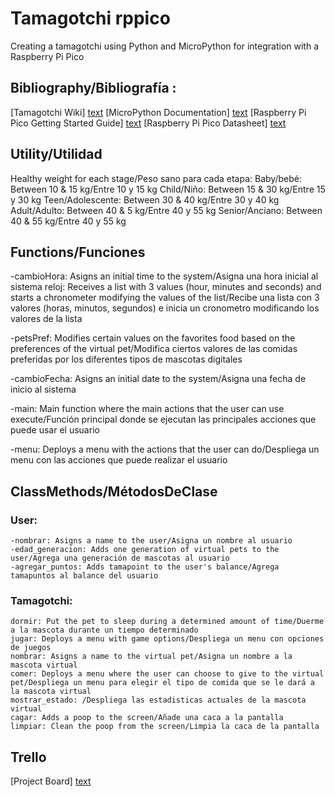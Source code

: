 # Tamagotchi rppico
 Creating a tamagotchi using Python and MicroPython for integration with a Raspberry Pi Pico

## Bibliography/Bibliografía :
[Tamagotchi Wiki] [text](https://tamagotchi.fandom.com/)
[MicroPython Documentation] [text](http://docs.micropython.org/en/latest/index.html)
[Raspberry Pi Pico Getting Started Guide] [text](https://datasheets.raspberrypi.com/pico/getting-started-with-pico.pdf)
[Raspberry Pi Pico Datasheet] [text](https://datasheets.raspberrypi.com/pico/pico-datasheet.pdf)


## Utility/Utilidad
Healthy weight for each stage/Peso sano para cada etapa:
    Baby/bebé: Between 10 & 15 kg/Entre 10 y 15 kg
    Child/Niño: Between 15 & 30 kg/Entre 15 y 30 kg
    Teen/Adolescente: Between 30 & 40 kg/Entre 30 y 40 kg
    Adult/Adulto: Between 40 & 5 kg/Entre 40 y 55 kg
    Senior/Anciano: Between 40 & 55 kg/Entre 40 y 55 kg


## Functions/Funciones
-cambioHora: Asigns an initial time to the system/Asigna una hora inicial al sistema
reloj: Receives a list with 3 values (hour, minutes and seconds) and starts a chronometer modifying the values of the list/Recibe una lista con 3 valores (horas, minutos, segundos) e inicia un cronometro modificando los valores de la lista 

-petsPref: Modifies certain values on the favorites food based on the preferences of the virtual pet/Modifica ciertos valores de las comidas preferidas por los diferentes tipos de mascotas digitales 

-cambioFecha: Asigns an initial date to the system/Asigna una fecha de inicio al sistema

-main: Main function where the main actions that the user can use execute/Función principal donde se ejecutan las principales acciones que puede usar el usuario

-menu: Deploys a menu with the actions that the user can do/Despliega un menu con las acciones que puede realizar el usuario

## ClassMethods/MétodosDeClase
### User:
    -nombrar: Asigns a name to the user/Asigna un nombre al usuario
    -edad_generacion: Adds one generation of virtual pets to the user/Agrega una generación de mascotas al usuario
    -agregar_puntos: Adds tamapoint to the user's balance/Agrega tamapuntos al balance del usuario

### Tamagotchi: 
    dormir: Put the pet to sleep during a determined amount of time/Duerme a la mascota durante un tiempo determinado
    jugar: Deploys a menu with game options/Despliega un menu con opciones de juegos
    nombrar: Asigns a name to the virtual pet/Asigna un nombre a la mascota virtual
    comer: Deploys a menu where the user can choose to give to the virtual pet/Despliega un menu para elegir el tipo de comida que se le dará a la mascota virtual
    mostrar_estado: /Despliega las estadisticas actuales de la mascota virtual
    cagar: Adds a poop to the screen/Añade una caca a la pantalla
    limpiar: Clean the poop from the screen/Limpia la caca de la pantalla
        


## Trello
[Project Board] [text](https://trello.com/b/bw25POA6/tamagotchi-rppico)
